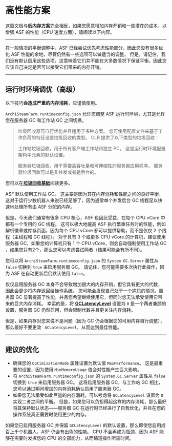 # 高性能方案

这篇文档与&#8203;**[低内存方案](https://github.com/JustArchiNET/ArchiSteamFarm/wiki/Low-memory-setup-zh-CN)**&#8203;完全相反，如果您愿意增加内存开销和一些潜在的成本，以增强 ASF 的性能（CPU 速度方面），请阅读以下内容。

* * *

在一般情况的平衡调整中，ASF 已经尝试优先考虑性能部分，因此您没有很多优化 ASF 性能的余地，尽管仍然有一些选项可以做适当的调整。 但是，请记住，我们没有默认启用这些选项，这意味着它们并不能在大多数情况下保证平衡，因此您应该自己决定是否可以接受它们带来的内存开销。

* * *

## 运行时环境调优（高级）

以下技巧**会造成严重的内存消耗**，应谨慎使用。

`ArchiSteamFarm.runtimeconfig.json` 允许您调整 ASF 运行时环境，尤其是允许您在服务器 GC 和工作站 GC 之间切换。

> 垃圾回收器可自行优化并且适用于多种方案。 您可使用配置文件来基于工作负荷的特征设置垃圾回收的类型。 CLR 提供了以下类型的垃圾回收：
> 
> 工作站垃圾回收，用于所有客户端工作站和独立 PC。 这是运行时环境配置架构中元素的默认设置。 <gcserver> 
> 
> 服务器垃圾回收，用于需要高吞吐量和可伸缩性的服务器应用程序。 服务器垃圾回收可以是非并发或者是后台的。

您可以在&#8203;**[垃圾回收基础](https://docs.microsoft.com/en-us/dotnet/standard/garbage-collection/fundamentals)**&#8203;阅读更多。

ASF 默认使用工作站 GC。 这主要是因为其在内存消耗和性能之间的良好平衡，这对于运行少数机器人来说已经足够了，因为通常单个并发后台 GC 线程足以快速地处理所有由 ASF 分配的内存。

但是，今天我们通常有很多 CPU 核心，ASF 也因此受益，在每个 CPU vCore 中都有一个专用的 GC 线程。 这可以极大地提高 ASF 执行繁重任务时的性能，例如解析徽章或库存页面，因为每个 CPU vCore 都可以提供帮助，而不是仅仅 2 个线程（主线程和 GC 线程）。 对于具有 3 个或更多 CPU vCore 的计算机，建议使用服务器 GC，如果您的计算机只有 1 个 CPU vCore，则会自动强制使用工作站 GC ，如果您只有2个，那么您可以考虑尝试两者（结果可能会有所不同）。

您可以将 `ArchiSteamFarm.runtimeconfig.json` 的 `System.GC.Server` 属性从 `false` 切换到 `true` 来启用服务器 GC。 请记住，您可能需要多次执行此操作，因为 ASF 在自动更新后仍默认使用 `false`。

仅仅启用服务器 GC 本身不会导致增加很大的内存开销，但它具有更大的代数，因此会更少将内存返回给操作系统。 您可能会发现自己处于一个尴尬的情况，服务器 GC 显著提高了性能，并且您希望继续使用它，但同时您无法承受使用它带来的巨大内存消耗。 幸运的是，将 **[GCLatencyLevel](https://github.com/JustArchiNET/ArchiSteamFarm/wiki/Low-memory-setup-zh-CN#gclatencylevel)** 设置为 `0` 是一个两者兼顾的设置，服务器 GC 仍然启用，但会限制代数并且更关注内存消耗。

但是，如果内存对您来说不是问题（因为 GC 仍会根据您的可用内存自行调整），那么最好不要更改 ` GCLatencyLevel`，从而达到最佳性能。

* * *

## 建议的优化

- 确保您的 `OptimizationMode` 属性设置为默认值 `MaxPerformance`。 这是最重要的设置，因为使用 `MinMemoryUsage` 值会对性能产生巨大影响。
- 将 `ArchiSteamFarm.runtimeconfig.json` 的 `System.GC.Server` 属性从 `false` 切换到 `true` 来启用服务器 GC。 这将启用服务器 GC，与工作站 GC 相比，您可以通过瞬间增加的内存消耗确认启用了服务器 GC。
- 如果您无法承受如此巨量的内存消耗，可以考虑将 `GCLatencyLevel` 设置为 `0` 实现二者之间的平衡。 但是，如果您可以负担得起这样的内存消耗，那么最好将其保持默认状态——服务器 GC 在运行时已经进行了自我优化，并且在您的操作系统真正需要时使用更少的内存。

如果您已启用服务器 GC 并保留 `GCLatencyLevel` 的默认设置，那么即使您启用成百上千个机器人，ASF 仍会有出色的性能。 CPU 不会再成为瓶颈，因为 ASF 能够在需要时发挥您的 CPU 的全部能力，从而缩短操作所需时间。